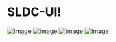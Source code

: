 # SLDC-UI!
![image](https://user-images.githubusercontent.com/51552560/200035594-8711fb55-162b-4fca-a135-6aa602ee51cf.png)
![image](https://user-images.githubusercontent.com/51552560/195929450-374fa329-88ff-4021-b5da-a5a617bcaf5f.png)
![image](https://user-images.githubusercontent.com/51552560/196575414-c91d8db7-7cf3-4b43-831b-baa86c287855.png)
![image](https://user-images.githubusercontent.com/51552560/196575421-7527f4de-61df-47c9-b027-978c3d9fa5ca.png)

